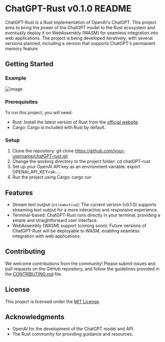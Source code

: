 # ChatGPT-Rust v0.1.0 README

ChatGPT-Rust is a Rust implementation of OpenAI's ChatGPT. This project aims to bring the power of the ChatGPT model to the Rust ecosystem and eventually deploy it on WebAssembly (WASM) for seamless integration into web applications. The project is being developed iteratively, with several versions planned, including a version that supports ChatGPT's permanent memory feature.

## Getting Started

### Example
![image]()

### Prerequisites

To run this project, you will need:

- Rust: Install the latest version of Rust from the [official website](https://www.rust-lang.org/tools/install).
- Cargo: Cargo is included with Rust by default.

### Setup

1. Clone the repository:
git clone https://github.com/your-username/chatGPT-rust.git
2. Change the working directory to the project folder:
cd chatGPT-rust
3. Set up your OpenAI API key as an environment variable:
export OPENAI_API_KEY=sk-...
4. Run the project using Cargo:
cargo run


## Features

- Stream text output (`stream=true`): The current version (v0.1.0) supports streaming text output for a more interactive and responsive experience.
- Terminal-based: ChatGPT-Rust runs directly in your terminal, providing a simple and straightforward user interface.
- WebAssembly (WASM) support (coming soon): Future versions of ChatGPT-Rust will be deployable to WASM, enabling seamless integration with web applications.

## Contributing

We welcome contributions from the community! Please submit issues and pull requests on the GitHub repository, and follow the guidelines provided in the [CONTRIBUTING.md](CONTRIBUTING.md) file.

## License

This project is licensed under the [MIT License](LICENSE.md).

## Acknowledgments

- OpenAI for the development of the ChatGPT model and API.
- The Rust community for providing guidance and resources.



